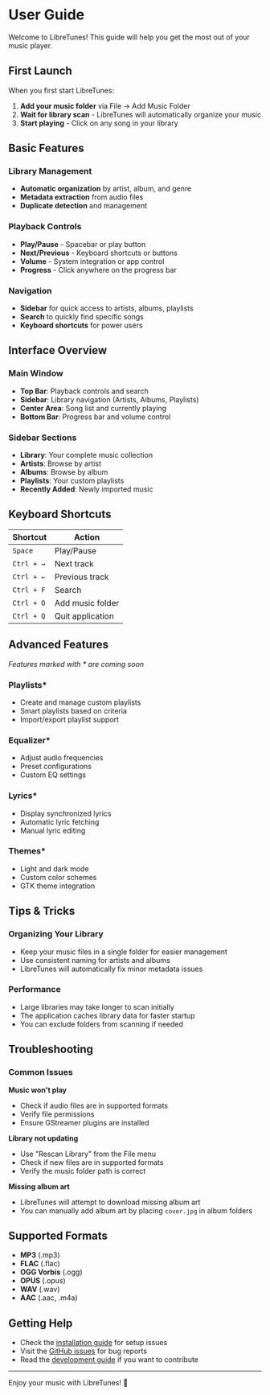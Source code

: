 # User Guide

Welcome to LibreTunes! This guide will help you get the most out of your music player.

## First Launch

When you first start LibreTunes:

1. **Add your music folder** via File → Add Music Folder
2. **Wait for library scan** - LibreTunes will automatically organize your music
3. **Start playing** - Click on any song in your library

## Basic Features

### Library Management
- **Automatic organization** by artist, album, and genre
- **Metadata extraction** from audio files
- **Duplicate detection** and management

### Playback Controls
- **Play/Pause** - Spacebar or play button
- **Next/Previous** - Keyboard shortcuts or buttons
- **Volume** - System integration or app control
- **Progress** - Click anywhere on the progress bar

### Navigation
- **Sidebar** for quick access to artists, albums, playlists
- **Search** to quickly find specific songs
- **Keyboard shortcuts** for power users

## Interface Overview

### Main Window
- **Top Bar**: Playback controls and search
- **Sidebar**: Library navigation (Artists, Albums, Playlists)
- **Center Area**: Song list and currently playing
- **Bottom Bar**: Progress bar and volume control

### Sidebar Sections
- **Library**: Your complete music collection
- **Artists**: Browse by artist
- **Albums**: Browse by album
- **Playlists**: Your custom playlists
- **Recently Added**: Newly imported music

## Keyboard Shortcuts

| Shortcut | Action |
|----------|--------|
| `Space` | Play/Pause |
| `Ctrl + →` | Next track |
| `Ctrl + ←` | Previous track |
| `Ctrl + F` | Search |
| `Ctrl + O` | Add music folder |
| `Ctrl + Q` | Quit application |

## Advanced Features

*Features marked with * are coming soon*

### Playlists*
- Create and manage custom playlists
- Smart playlists based on criteria
- Import/export playlist support

### Equalizer*
- Adjust audio frequencies
- Preset configurations
- Custom EQ settings

### Lyrics*
- Display synchronized lyrics
- Automatic lyric fetching
- Manual lyric editing

### Themes*
- Light and dark mode
- Custom color schemes
- GTK theme integration

## Tips & Tricks

### Organizing Your Library
- Keep your music files in a single folder for easier management
- Use consistent naming for artists and albums
- LibreTunes will automatically fix minor metadata issues

### Performance
- Large libraries may take longer to scan initially
- The application caches library data for faster startup
- You can exclude folders from scanning if needed

## Troubleshooting

### Common Issues

**Music won't play**
- Check if audio files are in supported formats
- Verify file permissions
- Ensure GStreamer plugins are installed

**Library not updating**
- Use "Rescan Library" from the File menu
- Check if new files are in supported formats
- Verify the music folder path is correct

**Missing album art**
- LibreTunes will attempt to download missing album art
- You can manually add album art by placing `cover.jpg` in album folders

## Supported Formats

- **MP3** (.mp3)
- **FLAC** (.flac) 
- **OGG Vorbis** (.ogg)
- **OPUS** (.opus)
- **WAV** (.wav)
- **AAC** (.aac, .m4a)

## Getting Help

- Check the [installation guide](installation.md) for setup issues
- Visit the [GitHub issues](https://github.com/FredXYZ-cmd/LibreTunes/issues) for bug reports
- Read the [development guide](development.md) if you want to contribute

---

Enjoy your music with LibreTunes! 🎵
